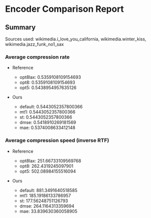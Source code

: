
# Encoder Comparison Report

## Summary

Sources used: wikimedia.i_love_you_california, wikimedia.winter_kiss, wikimedia.jazz_funk_no1_sax

### Average compression rate

  - Reference
    - opt8lax: 0.5359108109154693
    - opt8: 0.5359108109154693
    - opt5: 0.5438954957635126

  - Ours
    - default: 0.5443052357800366
    - mt1: 0.5443052357800366
    - st: 0.5443052357800366
    - dmse: 0.5418910269181569
    - mae: 0.5374008633412148


### Average compression speed (inverse RTF)
  - Reference
    - opt8lax: 251.66733109569768
    - opt8: 262.4319245097901
    - opt5: 502.08984155516094

  - Ours
    - default: 881.3491640518585
    - mt1: 185.19186133786957
    - st: 177.56248751126793
    - dmse: 264.1164313359694
    - mae: 33.839630360058905


